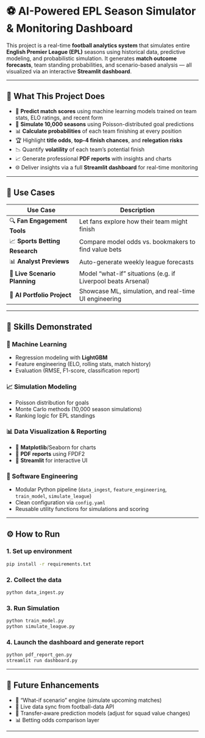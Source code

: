 # ⚽ AI-Powered EPL Season Simulator & Monitoring Dashboard

This project is a real-time **football analytics system** that simulates entire **English Premier League (EPL)** seasons using historical data, predictive modeling, and probabilistic simulation. It generates **match outcome forecasts**, team standing probabilities, and scenario-based analysis — all visualized via an interactive **Streamlit dashboard**.

---

## 🚀 What This Project Does

- 🔮 **Predict match scores** using machine learning models trained on team stats, ELO ratings, and recent form
- 🧮 **Simulate 10,000 seasons** using Poisson-distributed goal predictions
- 📊 **Calculate probabilities** of each team finishing at every position
- 🏆 Highlight **title odds**, **top-4 finish chances**, and **relegation risks**
- 📉 Quantify **volatility** of each team’s potential finish
- 📈 Generate professional **PDF reports** with insights and charts
- 🌐 Deliver insights via a full **Streamlit dashboard** for real-time monitoring

---

## 🎯 Use Cases

| Use Case                                | Description |
|----------------------------------------|-------------|
| 🔍 **Fan Engagement Tools**             | Let fans explore how their team might finish |
| 📈 **Sports Betting Research**          | Compare model odds vs. bookmakers to find value bets |
| 📊 **Analyst Previews**                 | Auto-generate weekly league forecasts |
| 📡 **Live Scenario Planning**           | Model “what-if” situations (e.g. if Liverpool beats Arsenal) |
| 🤖 **AI Portfolio Project**             | Showcase ML, simulation, and real-time UI engineering |

---

## 🧠 Skills Demonstrated

### 🧪 Machine Learning
- Regression modeling with **LightGBM**
- Feature engineering (ELO, rolling stats, match history)
- Evaluation (RMSE, F1-score, classification report)

### 📈 Simulation Modeling
- Poisson distribution for goals
- Monte Carlo methods (10,000 season simulations)
- Ranking logic for EPL standings

### 📊 Data Visualization & Reporting
- 📄 **Matplotlib**/Seaborn for charts
- 🧾 **PDF reports** using FPDF2
- 🧭 **Streamlit** for interactive UI

### 🧰 Software Engineering
- Modular Python pipeline (`data_ingest`, `feature_engineering`, `train_model`, `simulate_league`)
- Clean configuration via `config.yaml`
- Reusable utility functions for simulations and scoring

---

## ⚙️ How to Run

### 1. Set up environment
```bash
pip install -r requirements.txt
```

### 2. Collect the data
```bash
python data_ingest.py
```

### 3. Run Simulation
```bash
python train_model.py
python simulate_league.py
```

### 4. Launch the dashboard and generate report
```bash
python pdf_report_gen.py
streamlit run dashboard.py
```
---

## 🧩 Future Enhancements
- 🔁 “What-if scenario” engine (simulate upcoming matches)
- 📅 Live data sync from football-data API
- 🧠 Transfer-aware prediction models (adjust for squad value changes)
- 📊 Betting odds comparison layer

---

